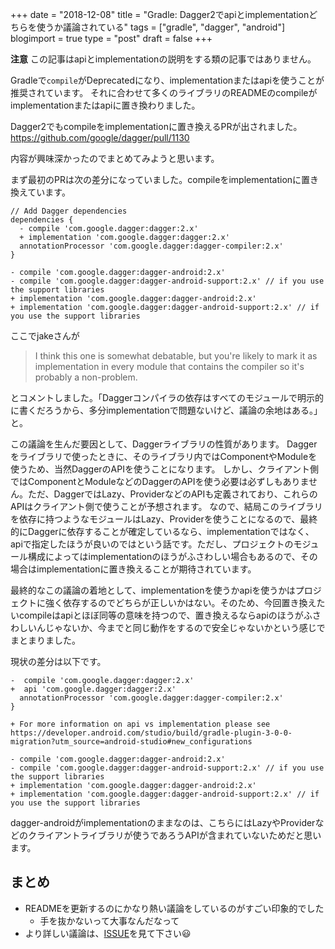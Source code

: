+++
date = "2018-12-08"
title = "Gradle: Dagger2でapiとimplementationどちらを使うか議論されている"
tags = ["gradle", "dagger", "android"]
blogimport = true
type = "post"
draft = false
+++

**注意** この記事はapiとimplementationの説明をする類の記事ではありません。

Gradleで`compile`がDeprecatedになり、implementationまたはapiを使うことが推奨されています。
それに合わせて多くのライブラリのREADMEのcompileがimplementationまたはapiに置き換わりました。

Dagger2でもcompileをimplementationに置き換えるPRが出されました。https://github.com/google/dagger/pull/1130

内容が興味深かったのでまとめてみようと思います。

まず最初のPRは次の差分になっていました。compileをimplementationに置き換えています。

```
// Add Dagger dependencies
dependencies {
  - compile 'com.google.dagger:dagger:2.x'
  + implementation 'com.google.dagger:dagger:2.x'
  annotationProcessor 'com.google.dagger:dagger-compiler:2.x'
}

- compile 'com.google.dagger:dagger-android:2.x'
- compile 'com.google.dagger:dagger-android-support:2.x' // if you use the support libraries
+ implementation 'com.google.dagger:dagger-android:2.x'
+ implementation 'com.google.dagger:dagger-android-support:2.x' // if you use the support libraries
```

ここでjakeさんが

> I think this one is somewhat debatable, but you're likely to mark it as implementation in every module that contains the compiler so it's probably a non-problem.

とコメントしました。「Daggerコンパイラの依存はすべてのモジュールで明示的に書くだろうから、多分implementationで問題ないけど、議論の余地はある。」と。

この議論を生んだ要因として、Daggerライブラリの性質があります。
Daggerをライブラリで使ったときに、そのライブラリ内ではComponentやModuleを使うため、当然DaggerのAPIを使うことになります。
しかし、クライアント側ではComponentとModuleなどのDaggerのAPIを使う必要は必ずしもありません。ただ、DaggerではLazy、ProviderなどのAPIも定義されており、これらのAPIはクライアント側で使うことが予想されます。
なので、結局このライブラリを依存に持つようなモジュールはLazy、Providerを使うことになるので、最終的にDaggerに依存することが確定しているなら、implementationではなく、apiで指定したほうが良いのではという話です。ただし、プロジェクトのモジュール構成によってはimplementationのほうがふさわしい場合もあるので、その場合はimplementationに置き換えることが期待されています。

最終的なこの議論の着地として、implementationを使うかapiを使うかはプロジェクトに強く依存するのでどちらが正しいかはない。そのため、今回置き換えたいcompileはapiとほぼ同等の意味を持つので、置き換えるならapiのほうがふさわしいんじゃないか、今までと同じ動作をするので安全じゃないかという感じでまとまりました。

現状の差分は以下です。

```
-  compile 'com.google.dagger:dagger:2.x'
+  api 'com.google.dagger:dagger:2.x'
  annotationProcessor 'com.google.dagger:dagger-compiler:2.x'
}

+ For more information on api vs implementation please see https://developer.android.com/studio/build/gradle-plugin-3-0-0-migration?utm_source=android-studio#new_configurations

- compile 'com.google.dagger:dagger-android:2.x'
- compile 'com.google.dagger:dagger-android-support:2.x' // if you use the support libraries
+ implementation 'com.google.dagger:dagger-android:2.x'
+ implementation 'com.google.dagger:dagger-android-support:2.x' // if you use the support libraries
```

dagger-androidがimplementationのままなのは、こちらにはLazyやProviderなどのクライアントライブラリが使うであろうAPIが含まれていないためだと思います。

## まとめ

- READMEを更新するのにかなり熱い議論をしているのがすごい印象的でした
  - 手を抜かないって大事なんだなって
- より詳しい議論は、[ISSUE](https://github.com/google/dagger/pull/1130)を見て下さい😃
